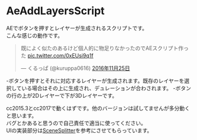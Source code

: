 # AeAddLayersScript
AEでボタンを押すとレイヤーが生成されるスクリプトです。  
こんな感じの動作です。
<blockquote class="twitter-video" data-lang="ja"><p lang="ja" dir="ltr">既によく似たのあるけど個人的に物足りなかったのでAEスクリプト作った <a href="https://t.co/0xEUsi9q1f">pic.twitter.com/0xEUsi9q1f</a></p>&mdash; くるっぱ (@kuruppa0616) <a href="https://twitter.com/kuruppa0616/status/802153332634570752">2016年11月25日</a></blockquote>
<script async src="//platform.twitter.com/widgets.js" charset="utf-8"></script>  
-ボタンを押すとそれに対応するレイヤーが生成されます。既存のレイヤーを選択している場合はその上に生成され、デュレーションが合わされます。  
-ボタンの行の上が2Dレイヤーで下が3Dレイヤーです。

cc2015.3とcc2017で動くはずです。他のバージョンは試してませんが多分動くと思います。  
バグとかあると思うので自己責任で適当に使ってください。  
UIの実装部分は[SceneSplitter](https://github.com/rlldi/aescripts/tree/master/released/SceneSplitter)を参考にさせてもらっています。
